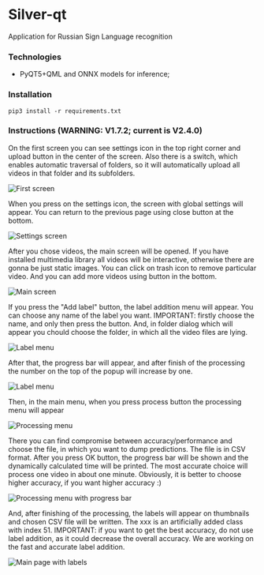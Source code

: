 # Silver-qt
Application for Russian Sign Language recognition

### Technologies
+ PyQT5+QML and ONNX models for inference;

### Installation
```
pip3 install -r requirements.txt
```
### Instructions (WARNING: V1.7.2; current is V2.4.0)
On the first screen you can see settings icon in the top right corner and upload button in the center of the screen. Also there is a switch, which enables automatic traversal of folders, so it will automatically upload all videos in that folder and its subfolders.

![First screen](docs/first.png)

When you press on the settings icon, the screen with global settings will appear. You can return to the previous page using close button at the bottom.

![Settings screen](docs/settings.png)

After you chose videos, the main screen will be opened. If you have installed multimedia library all videos will be interactive, otherwise there are gonna be just static images. You can click on trash icon to remove particular video. And you can add more videos using button in the bottom.

![Main screen](docs/main.png)

If you press the "Add label" button, the label addition menu will appear. You can choose any name of the label you want. IMPORTANT: firstly choose the name, and only then press the button. And, in folder dialog which will appear you chould choose the folder, in which all the video files are lying.

![Label menu](docs/modif1.png)

After that, the progress bar will appear, and after finish of the processing the number on the top of the popup will increase by one.

![Label menu](docs/modif2.png)

Then, in the main menu, when you press process button the processing menu will appear

![Processing menu](docs/processing.png)

There you can find compromise between accuracy/performance and choose the file, in which you want to dump predictions. The file is in CSV format. After you press OK button, the progress bar will be shown and the dynamically calculated time will be printed. The most accurate choice will process one video in about one minute. Obviously, it is better to choose higher accuracy, if you want higher accuracy :)

![Processing menu with progress bar](docs/processing-in-progress.png)

And, after finishing of the processing, the labels will appear on thumbnails and chosen CSV file will be written. The xxx is an artificially added class with index 51. IMPORTANT: if you want to get the best accuracy, do not use label addition, as it could decrease the overall accuracy. We are working on the fast and accurate label addition.

![Main page with labels](docs/done.png)
